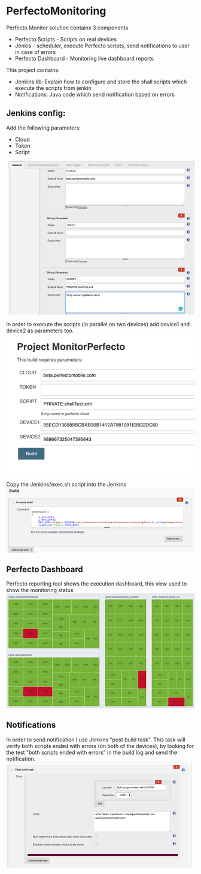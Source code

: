 # PerfectoMonitoring

Perfecto Monitor solution contains 3 components
* Perfecto Scripts - Scripts on real devices
* Jenkis - scheduler, execute Perfecto scripts, send notifications to user in case of errors
* Perfecto Dashboard - Monitoring live dashboard reports


This project contains:
* Jenkins lib: Explain how to configure and store the shall scripts which execute the scripts from jenkin
* Notifications: Java code which send notification based on errors 

## Jenkins config:
Add the following parameters:
* Cloud
* Token
* Script

![import](resources/JenkinsParams.png?raw=true "params")

In order to execute the scripts (in parallel on two devices) add device1 and device2 as parameters too.
![import](resources/paramsList.png?raw=true "paramsList")

Copy the Jenkins/exec.sh script into the Jenkins
![import](resources/build.png?raw=true "build")

## Perfecto Dashboard 
Perfecto reporting tool shows the execution dashboard, this view used to show the monitoring status
![import](resources/report.png?raw=true "report")

## Notifications
In order to send notification I use Jenkins "post build task".
This task will verify both scripts ended with errors (on both of the devices), 
by looking for the test "both scripts ended with errors" in the build log and send the notification.
![import](resources/postBuild.png?raw=true "report")
